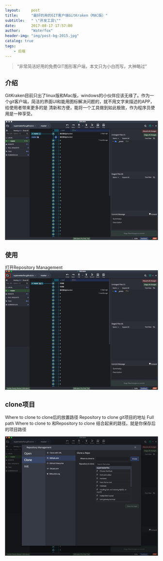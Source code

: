 ```yaml
---
layout:     post
title:      "最好的用的GIT客户端GitKraken（MAC版）"
subtitle:   " \"开发工具\""
date:       2017-08-17 17:57:00
author:     "Waterfox"
header-img: "img/post-bg-2015.jpg"
catalog: true
tags:
    - 后端
---
```


> “非常简洁好用的免费GIT图形客户端，本文只为小白而写，大神略过”



## 介绍

GitKraken目前只出了linux版和Mac版，windows的小伙伴应该无缘了。作为一个git客户端，简洁的界面UI和能用图标解决问题的，就不用文字来描述的APP，给使用者带来更多的是 清新和方便，能将一个工具做到如此极致，作为程序员使用是一种享受。

![image](/img/gitkraken/85CC48A3-FF40-4E28-AB81-286B9E1D76BD.png)   


## 使用
打开Repository Management
<img src="img/gitkraken/DECB0AB6-3FE7-455E-8273-134281A194FD.png"/>

## clone项目
Where to clone to     clone后的放置路径
Repository to clone   git项目的地址
Full path              Where to clone to 和Repository to clone 结合起来的路径。就是你保存后的项目路径


<img src="img/gitkraken/C79C1B27-3C57-4E01-B15B-18EA67F5B14A.png"/>

